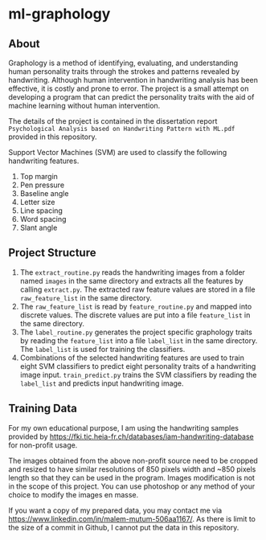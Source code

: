 # ml-graphology

## About
Graphology is a method of identifying, evaluating, and understanding human personality traits through the strokes and patterns revealed by handwriting.
Although human intervention in handwriting analysis has been effective, it is costly and prone to error. The project is a small attempt on developing a program that can predict the personality traits with the aid of machine learning without human intervention.

The details of the project is contained in the dissertation report `Psychological Analysis based on Handwriting Pattern with ML.pdf` provided in this repository.

Support Vector Machines (SVM) are used to classify the following handwriting features.
1. Top margin
2. Pen pressure
3. Baseline angle
4. Letter size
5. Line spacing
6. Word spacing
7. Slant angle

## Project Structure
1. The `extract_routine.py` reads the handwriting images from a folder named `images` in the same directory and extracts all the features by calling `extract.py`. The extracted raw feature values are stored in a file `raw_feature_list` in the same directory.
2. The `raw_feature_list` is read by `feature_routine.py` and mapped into discrete values. The discrete values are put into a file `feature_list` in the same directory.
3. The `label_routine.py` generates the project specific graphology traits by reading the `feature_list` into a file `label_list` in the same directory. The `label_list` is used for training the classifiers.
4. Combinations of the selected handwriting features are used to train eight SVM classifiers to predict eight personality traits of a handwriting image input. `train_predict.py` trains the SVM classifiers by reading the `label_list` and predicts input handwriting image.

## Training Data
For my own educational purpose, I am using the handwriting samples provided by https://fki.tic.heia-fr.ch/databases/iam-handwriting-database for non-profit usage.

The images obtained from the above non-profit source need to be cropped and resized to have similar resolutions of 850 pixels width and ~850 pixels length so that they can be used in the program. Images modification is not in the scope of this project. You can use photoshop or any method of your choice to modify the images en masse.

If you want a copy of my prepared data, you may contact me via https://www.linkedin.com/in/malem-mutum-506aa1167/.
As there is limit to the size of a commit in Github, I cannot put the data in this repository.